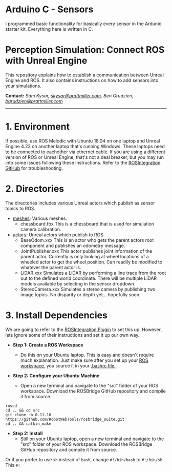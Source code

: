 # Arduino C - Sensors
I programmed basic functionality for basically every sensor in the Ardunio starter kit. Everything here is written in C.

# Perception Simulation: Connect ROS with Unreal Engine 

This repository explains how to establish a communication between Unreal Engine and ROS. It also contains instructions on how to add sensors into your simulations.

**Contact:** *Sam Kysar, skysar@prattmiller.com,* *Ben Grudzien, bgrudzien@prattmiller.com*

---

# 1. Environment

If possible, use ROS Melodic with Ubuntu 18.04 on one laptop and Unreal Engine 4.23 on another laptop that's running Windows. These laptops need to be connected to eachother via ethernet cable. If you are using a different version of ROS or Unreal Engine, that's not a deal breaker, but you may run into some issues following these instructions. Refer to the [ROSIntegration GitHub](https://github.com/code-iai/ROSIntegration) for troubleshooting.

# 2. Directories

The directories includes various Unreal actors which publish as sensor topics to ROS.

+ [meshes](./meshes/.): Various meshes.
    - chessboard.fbx This is a chessboard that is used for simulation camera calibration.
+ [actors](./actors/.): Unreal actors which publish to ROS.
    - BaseOdom.xxx This is an actor who gets the parent actors root component and publishes an odometry message.
    - JointPublisher.xxx This actor publishes joint information of the parent actor. Currently is only looking at wheel locations of a wheeled actor to get the wheel position. Can readily be modified to whatever the parent actor is.
    - LiDAR.xxx Simulates a LiDAR by performing a line trace from the root out to the defined world coordinate. There will be multiple LiDAR models available by selecting in the sensor dropdown.
    - StereoCamera.xxx Simulates a stereo camera by publishing two image topics. No disparity or depth yet... hopefully soon.

# 3. Install Dependencies

We are going to refer to the [ROSIntegration Plugin](https://github.com/code-iai/ROSIntegration) to set this up. However, lets ignore some of their instructions and set it up our own way.

+ **Step 1: Create a ROS Workspace**
    - Do this on your Ubuntu laptop. This is easy and doesn't require much explanation. Just make sure after you set up your [ROS workspace](http://wiki.ros.org/catkin/Tutorials/create_a_workspace), you source it in your [.bashrc file.](http://wiki.ros.org/ROS/Tutorials/InstallingandConfiguringROSEnvironment) 
    
+ **Step 2: Configure your Ubuntu Machine**
    - Open a new terminal and navigate to the "src" folder of your ROS workspace. Download the ROSBridge GitHub repository and compile it from source.
```
roscd
cd .. && cd src
git clone -b 0.11.10 https://github.com/RobotWebTools/rosbridge_suite.git
cd .. && catkin_make
```
 + **Step 2: Install**
    - Still on your Ubuntu laptop, open a new terminal and navigate to the "src" folder of your ROS workspace. Download the ROSBridge GitHub repository and compile it from source. 

Or if you prefer to use `sh` instead of `bash`, change `#!/bin/bash` to `#!/bin/sh`. This `#!`


